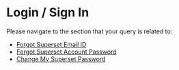# Login / Sign In

Please navigate to the section that your query is related to:

* [Forgot Superset Email ID]()
* [Forgot Superset Account Password](forgot-superset-account-password.md)
* [Change My Superset Password](../account-issues/change-my-superset-password.md)


